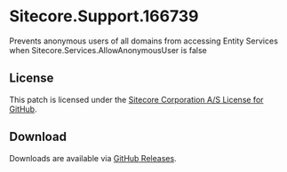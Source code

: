 # Sitecore.Support.166739
Prevents anonymous users of all domains from accessing Entity Services when Sitecore.Services.AllowAnonymousUser is false

## License  
This patch is licensed under the [Sitecore Corporation A/S License for GitHub](https://github.com/sitecoresupport/Sitecore.Support.166739/blob/master/LICENSE).  

## Download  
Downloads are available via [GitHub Releases](https://github.com/sitecoresupport/Sitecore.Support.166739/releases).  

